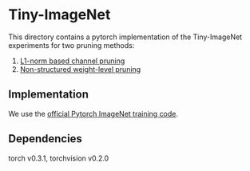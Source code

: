 # Tiny-ImageNet

This directory contains a pytorch implementation of the Tiny-ImageNet experiments for two pruning methods:  

1. [L1-norm based channel pruning](https://arxiv.org/abs/1608.08710)
2. [Non-structured weight-level pruning](https://arxiv.org/abs/1506.02626)

## Implementation

We use the [official Pytorch ImageNet training code](https://github.com/pytorch/examples/blob/0.3.1/imagenet/main.py).

## Dependencies

torch v0.3.1, torchvision v0.2.0

